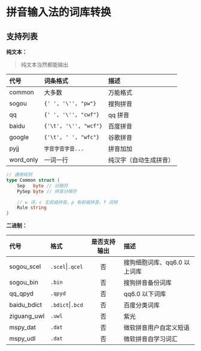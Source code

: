# 拼音输入法的词库转换

## 支持列表

**纯文本：**

> 纯文本当然都能输出

| 代号      | 词条格式              | 描述                   |
| :-------- | :-------------------- | :--------------------- |
| common   | 大多数                | 万能格式               |
| sogou     | `{' ', '\'', "pw"}`   | 搜狗拼音               |
| qq        | `{' ', '\'', "cwf"}`  | qq 拼音                |
| baidu     | `{'\t', '\'', "wcf"}` | 百度拼音               |
| google    | `{'\t', ' ', "wfc"}`  | 谷歌拼音               |
| pyjj      | `字音字音字音...`     | 拼音加加               |
| word_only | 一词一行              | 纯汉字（自动生成拼音） |

```go
// 通用规则
type Common struct {
    Sep   byte // 分隔符
    PySep byte // 拼音分隔符

    // w 词，c 无前缀拼音，p 有前缀拼音，f 词频
    Rule string
}
```

**二进制：**

| 代号        | 格式             | 是否支持输出 | 描述                         |
| :---------- | :--------------- | :----------: | :--------------------------- |
| sogou_scel  | `.scel`\|`.qcel` |      否      | 搜狗细胞词库、qq6.0 以上词库 |
| sogou_bin   | `.bin`           |      否      | 搜狗拼音备份词库             |
| qq_qpyd     | `.qpyd`          |      否      | qq6.0 以下词库               |
| baidu_bdict | `.bdict`\|`.bcd` |      否      | 百度分类词库                 |
| ziguang_uwl | `.uwl`           |      否      | 紫光                         |
| mspy_dat    | `.dat`           |      否      | 微软拼音用户自定义短语       |
| mspy_udl    | `.dat`           |      否      | 微软拼音自学习词汇           |
